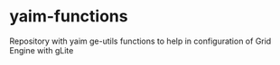 yaim-functions
==============

Repository with yaim ge-utils functions to help in configuration of Grid Engine with gLite
